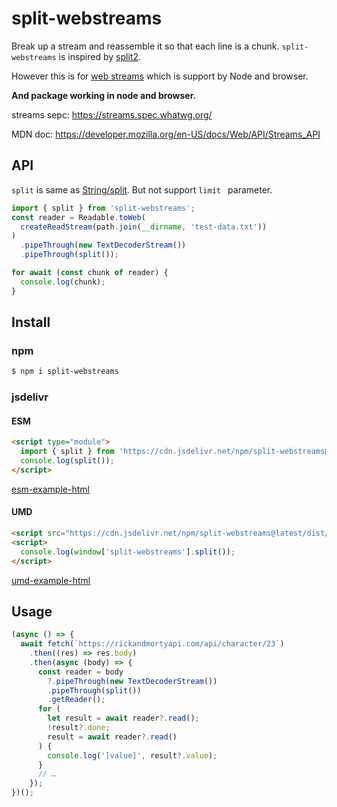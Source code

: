 # split-webstreams

Break up a stream and reassemble it so that each line is a chunk. `split-webstreams` is inspired by [split2](https://github.com/mcollina/split2).

However this is for [web streams](https://streams.spec.whatwg.org/) which is support by Node and browser.

**And package working in node and browser.**

streams sepc:
https://streams.spec.whatwg.org/

MDN doc:
https://developer.mozilla.org/en-US/docs/Web/API/Streams_API

## API

`split` is same as [String/split](https://developer.mozilla.org/en-US/docs/Web/JavaScript/Reference/Global_Objects/String/split). But not support `limit ` parameter.

```javascript
import { split } from 'split-webstreams';
const reader = Readable.toWeb(
  createReadStream(path.join(__dirname, 'test-data.txt'))
)
  .pipeThrough(new TextDecoderStream())
  .pipeThrough(split());

for await (const chunk of reader) {
  console.log(chunk);
}
```

## Install

### npm

```bash
$ npm i split-webstreams
```

### jsdelivr

#### ESM

```html
<script type="module">
  import { split } from 'https://cdn.jsdelivr.net/npm/split-webstreams@latest';
  console.log(split());
</script>
```

[esm-example-html](../../e2e-test/vanilla-js/index-esm.html)

#### UMD

```html
<script src="https://cdn.jsdelivr.net/npm/split-webstreams@latest/dist/split-webstreams.umd.js"></script>
<script>
  console.log(window['split-webstreams'].split());
</script>
```

[umd-example-html](../../e2e-test/vanilla-js/index-umd.html)

## Usage

```javascript
(async () => {
  await fetch(`https://rickandmortyapi.com/api/character/23`)
    .then((res) => res.body)
    .then(async (body) => {
      const reader = body
        ?.pipeThrough(new TextDecoderStream())
        .pipeThrough(split())
        .getReader();
      for (
        let result = await reader?.read();
        !result?.done;
        result = await reader?.read()
      ) {
        console.log('[value]', result?.value);
      }
      // …
    });
})();
```

